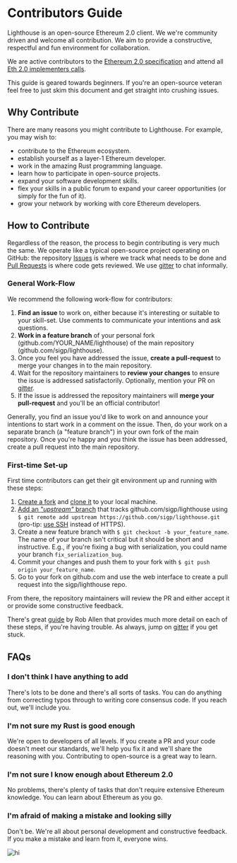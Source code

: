 # Contributors Guide

Lighthouse is an open-source Ethereum 2.0 client. We we're community driven and
welcome all contribution. We aim to provide a constructive, respectful and fun
environment for collaboration.

We are active contributors to the [Ethereum 2.0 specification](https://github.com/ethereum/eth2.0-specs) and attend all [Eth
2.0 implementers calls](https://github.com/ethereum/eth2.0-pm).

This guide is geared towards beginners. If you're an open-source veteran feel
free to just skim this document and get straight into crushing issues.

## Why Contribute

There are many reasons you might contribute to Lighthouse. For example, you may
wish to:

- contribute to the Ethereum ecosystem.
- establish yourself as a layer-1 Ethereum developer.
- work in the amazing Rust programming language.
- learn how to participate in open-source projects.
- expand your software development skills.
- flex your skills in a public forum to expand your career
  opportunities (or simply for the fun of it).
- grow your network by working with core Ethereum developers.

## How to Contribute

Regardless of the reason, the process to begin contributing is very much the
same. We operate like a typical open-source project operating on GitHub: the
repository [Issues](https://github.com/sigp/lighthouse/issues) is where we
track what needs to be done and [Pull
Requests](https://github.com/sigp/lighthouse/pulls) is where code gets
reviewed. We use [gitter](https://gitter.im/sigp/lighthouse) to chat
informally.

### General Work-Flow

We recommend the following work-flow for contributors:

1. **Find an issue** to work on, either because it's interesting or suitable to
   your skill-set. Use comments to communicate your intentions and ask
questions.
2. **Work in a feature branch** of your personal fork
   (github.com/YOUR_NAME/lighthouse) of the main repository
   (github.com/sigp/lighthouse).
3. Once you feel you have addressed the issue, **create a pull-request** to merge
   your changes in to the main repository.
4. Wait for the repository maintainers to **review your changes** to ensure the
   issue is addressed satisfactorily. Optionally, mention your PR on
[gitter](https://gitter.im/sigp/lighthouse).
5. If the issue is addressed the repository maintainers will **merge your
   pull-request** and you'll be an official contributor!

Generally, you find an issue you'd like to work on and announce your intentions
to start work in a comment on the issue. Then, do your work on a separate
branch (a "feature branch") in your own fork of the main repository.  Once
you're happy and you think the issue has been addressed, create a pull request
into the main repository.

### First-time Set-up

First time contributors can get their git environment up and running with these
steps:

1. [Create a
   fork](https://help.github.com/articles/fork-a-repo/#fork-an-example-repository)
and [clone
it](https://help.github.com/articles/fork-a-repo/#step-2-create-a-local-clone-of-your-fork)
to your local machine.
2. [Add an _"upstream"_
   branch](https://help.github.com/articles/fork-a-repo/#step-3-configure-git-to-sync-your-fork-with-the-original-spoon-knife-repository)
that tracks github.com/sigp/lighthouse using `$ git remote add upstream
https://github.com/sigp/lighthouse.git` (pro-tip: [use SSH](https://help.github.com/articles/connecting-to-github-with-ssh/) instead of HTTPS).
3. Create a new feature branch with `$ git checkout -b your_feature_name`. The
   name of your branch isn't critical but it should be short and instructive.
E.g., if you're fixing a bug with serialization, you could name your branch
`fix_serialization_bug`.
4. Commit your changes and push them to your fork with `$ git push origin
   your_feature_name`.
5. Go to your fork on github.com and use the web interface to create a pull
   request into the sigp/lighthouse repo.

From there, the repository maintainers will review the PR and either accept it
or provide some constructive feedback.

There's great
[guide](https://akrabat.com/the-beginners-guide-to-contributing-to-a-github-project/)
by Rob Allen that provides much more detail on each of these steps, if you're
having trouble. As always, jump on [gitter](https://gitter.im/sigp/lighthouse)
if you get stuck.


## FAQs

### I don't think I have anything to add

There's lots to be done and there's all sorts of tasks. You can do anything
from correcting typos through to writing core consensus code. If you reach out,
we'll include you.

### I'm not sure my Rust is good enough

We're open to developers of all levels. If you create a PR and your code
doesn't meet our standards, we'll help you fix it and we'll share the reasoning
with you. Contributing to open-source is a great way to learn.

### I'm not sure I know enough about Ethereum 2.0

No problems, there's plenty of tasks that don't require extensive Ethereum
knowledge. You can learn about Ethereum as you go.

### I'm afraid of making a mistake and looking silly

Don't be. We're all about personal development and constructive feedback. If you
make a mistake and learn from it, everyone wins.

<img src="https://i.imgflip.com/ktrbc.jpg" alt="hi" class="inline"/>
